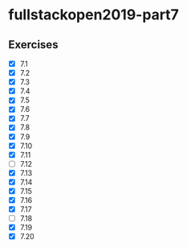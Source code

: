 # fullstackopen2019-part7


## Exercises
- [x] 7.1
- [x] 7.2
- [x] 7.3
- [x] 7.4
- [x] 7.5
- [x] 7.6
- [x] 7.7
- [x] 7.8
- [x] 7.9
- [x] 7.10
- [x] 7.11 
- [ ] 7.12
- [x] 7.13
- [x] 7.14
- [x] 7.15
- [x] 7.16
- [x] 7.17
- [ ] 7.18
- [x] 7.19
- [x] 7.20